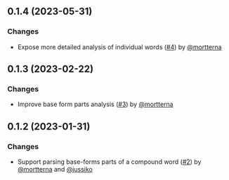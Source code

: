 ## 0.1.4 (2023-05-31)

### Changes

- Expose more detailed analysis of individual words ([#4](https://github.com/EvidentSolutions/raudikko/pull/4)) by [@mortterna](https://github.com/mortterna)

## 0.1.3 (2023-02-22)

### Changes

- Improve base form parts analysis ([#3](https://github.com/EvidentSolutions/raudikko/pull/3)) by [@mortterna](https://github.com/mortterna)

## 0.1.2 (2023-01-31)

### Changes

- Support parsing base-forms parts of a compound word ([#2](https://github.com/EvidentSolutions/raudikko/pull/2)) by [@mortterna](https://github.com/mortterna) and [@jussiko](https://github.com/jussiko)
